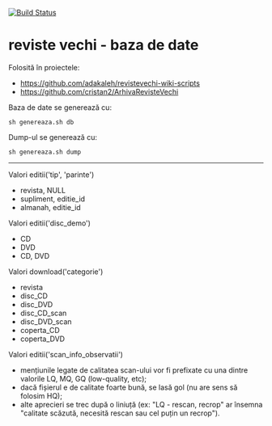 [![Build Status](https://travis-ci.org/adakaleh/revistevechi-db.svg?branch=master)](https://travis-ci.org/adakaleh/revistevechi-db)

# reviste vechi - baza de date

Folosită în proiectele:
- https://github.com/adakaleh/revistevechi-wiki-scripts
- https://github.com/cristan2/ArhivaRevisteVechi

Baza de date se generează cu:
```
sh genereaza.sh db
```

Dump-ul se generează cu:
```
sh genereaza.sh dump
```

---

Valori editii('tip', 'parinte')

* revista, NULL
* supliment, editie_id
* almanah, editie_id

Valori editii('disc_demo')

* CD
* DVD
* CD, DVD

Valori download('categorie')

* revista
* disc_CD
* disc_DVD
* disc_CD_scan
* disc_DVD_scan
* coperta_CD
* coperta_DVD

Valori editii('scan_info_observatii')

* mențiunile legate de calitatea scan-ului vor fi prefixate cu una dintre valorile LQ, MQ, GQ (low-quality, etc);
* dacă fișierul e de calitate foarte bună, se lasă gol (nu are sens să folosim HQ); 
* alte aprecieri se trec după o liniuță (ex: "LQ - rescan, recrop" ar însemna "calitate scăzută, necesită rescan sau cel puțin un recrop").
